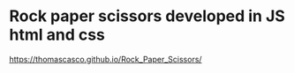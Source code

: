 # Rock paper scissors developed in JS html and css
https://thomascasco.github.io/Rock_Paper_Scissors/
